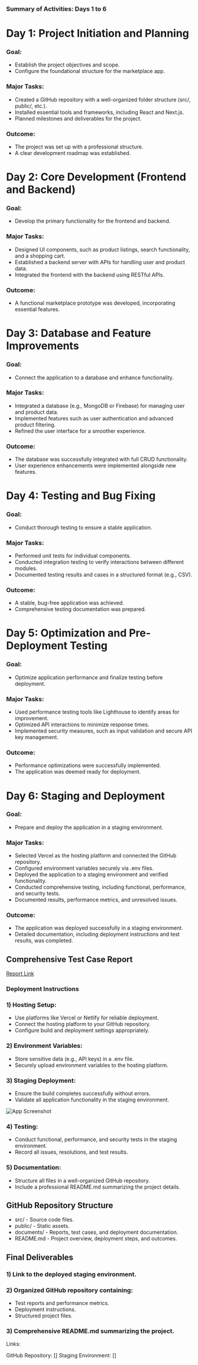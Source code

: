 

### Summary of Activities: Days 1 to 6

# Day 1: Project Initiation and Planning 

### Goal:
- Establish the project objectives and scope.
- Configure the foundational structure for the marketplace app.

### Major Tasks:

- Created a GitHub repository with a well-organized folder structure (src/, public/, etc.).
- Installed essential tools and frameworks, including React and Next.js.
- Planned milestones and deliverables for the project.

### Outcome:
- The project was set up with a professional structure.
- A clear development roadmap was established.

# Day 2: Core Development (Frontend and Backend)

### Goal:
- Develop the primary functionality for the frontend and backend.

### Major Tasks:
- Designed UI components, such as product listings, search functionality, and a shopping cart.
- Established a backend server with APIs for handling user and product data.
- Integrated the frontend with the backend using RESTful APIs.

### Outcome:

- A functional marketplace prototype was developed, incorporating essential features.


# Day 3: Database and Feature Improvements
### Goal:
- Connect the application to a database and enhance functionality.
### Major Tasks:

- Integrated a database (e.g., MongoDB or Firebase) for managing user and product data.
- Implemented features such as user authentication and advanced product filtering.
- Refined the user interface for a smoother experience.
### Outcome:

- The database was successfully integrated with full CRUD functionality.
- User experience enhancements were implemented alongside new features.


# Day 4: Testing and Bug Fixing
### Goal:

- Conduct thorough testing to ensure a stable application.
### Major Tasks:

- Performed unit tests for individual components.
- Conducted integration testing to verify interactions between different modules.
- Documented testing results and cases in a structured format (e.g., CSV).
### Outcome:

- A stable, bug-free application was achieved.
- Comprehensive testing documentation was prepared.


# Day 5: Optimization and Pre-Deployment Testing
### Goal:

- Optimize application performance and finalize testing before deployment.
### Major Tasks:

- Used performance testing tools like Lighthouse to identify areas for improvement.
- Optimized API interactions to minimize response times.
- Implemented security measures, such as input validation and secure API key management.
### Outcome:

- Performance optimizations were successfully implemented.
- The application was deemed ready for deployment.
# Day 6: Staging and Deployment
### Goal:

- Prepare and deploy the application in a staging environment.
### Major Tasks:

- Selected Vercel as the hosting platform and connected the GitHub repository.
- Configured environment variables securely via .env files.
- Deployed the application to a staging environment and verified functionality.
- Conducted comprehensive testing, including functional, performance, and security tests.
- Documented results, performance metrics, and unresolved issues.
### Outcome:

- The application was deployed successfully in a staging environment.
- Detailed documentation, including deployment instructions and test results, was completed.

##  Comprehensive Test Case Report

[Report Link](https://lnkd.in/gbxtUAya)





### Deployment Instructions

### 1) Hosting Setup:

- Use platforms like Vercel or Netlify for reliable deployment.
- Connect the hosting platform to your GitHub repository.
- Configure build and deployment settings appropriately.
### 2) Environment Variables:

- Store sensitive data (e.g., API keys) in a .env file.
- Securely upload environment variables to the hosting platform.
### 3) Staging Deployment:

- Ensure the build completes successfully without errors.
- Validate all application functionality in the staging environment.






![App Screenshot](./)





### 4) Testing:

- Conduct functional, performance, and security tests in the staging environment.
- Record all issues, resolutions, and test results.
### 5) Documentation:

- Structure all files in a well-organized GitHub repository.
- Include a professional README.md summarizing the project details.

## GitHub Repository Structure

- src/ - Source code files.
- public/ - Static assets.
- documents/ - Reports, test cases, and deployment documentation.
- README.md - Project overview, deployment steps, and outcomes.

## Final Deliverables

### 1) Link to the deployed staging environment.
### 2) Organized GitHub repository containing:
- Test reports and performance metrics.
- Deployment instructions.
- Structured project files.
### 3) Comprehensive README.md summarizing the project.
Links:

GitHub Repository: []
Staging Environment: []




<!-- ## 🔗 Links
[![Github](https://img.shields.io/badge/github-000?style=for-the-badge&logo=ko-fi&logoColor=white)](https://lnkd.in/gj6UPCNa)

[![linkedin](https://img.shields.io/badge/linkedin-0A66C2?style=for-the-badge&logo=linkedin&logoColor=white)](https://www.linkedin.com/in/kavita-luhana-0a31842ab/?lipi=urn%3Ali%3Apage%3Ad_flagship3_detail_base%3BeVgHyinTSVymyAPOD3Aqtg%3D%3D)

[![Staging Link](https://img.shields.io/badge/staging-link-1DA1F2?style=for-the-badge&logo=twitter&logoColor=white)](https://lnkd.in/g4hky_Ag) -->

